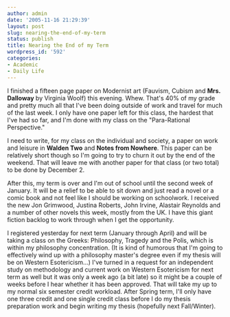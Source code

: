 ```yaml
---
author: admin
date: '2005-11-16 21:29:39'
layout: post
slug: nearing-the-end-of-my-term
status: publish
title: Nearing the End of my Term
wordpress_id: '592'
categories:
- Academic
- Daily Life
---
```

<p>I finished a fifteen page paper on Modernist art (Fauvism, Cubism and <strong>Mrs.  Dalloway</strong> by Virginia Woolf) this evening. Whew. That's 40% of my grade and  pretty much all that I've been doing outside of work and travel for much of the  last week. I only have one paper left for this class, the hardest that I've had  so far, and I'm done with my class on the &quot;Para-Rational Perspective.&quot; </p> <p>I need to write, for my class on the individual and society, a paper on work  and leisure in <strong>Walden Two</strong> and <strong>Notes from Nowhere</strong>. This paper can  be relatively short though so I'm going to try to churn it out by the end of the  weekend. That will leave me with another paper for that class (or two total) to  be done by December 2.</p> <p>After this, my term is over and I'm out of school until the second week of  January. It will be a relief to be able to sit down and just read a novel or a  comic book and not feel like I should be working on schoolwork. I received the  new Jon Grimwood, Justina Roberts, John Irvine, Alastair Reynolds and a number  of other novels this week, mostly from the UK. I have this giant fiction backlog  to work through when I get the opportunity.</p> <p>I registered yesterday for next term (January through April) and will be  taking a class on the Greeks: Philosophy, Tragedy and the Polis, which is within  my philosophy concentration. (It is kind of humorous that I'm going to  effectively wind up with a philosophy master's degree even if my thesis will be  on Western Esotericism...) I've turned in a request for an independent study on  methodology and current work on Western Esotericism for next term as well but it  was only a week ago (a bit late) so it might be a couple of weeks before I hear  whether it has been approved. That will take my up to my normal six semester  credit workload. After Spring term, I'll only have one three credit and one  single credit class before I do my thesis preparation work and begin writing my  thesis (hopefully next Fall/Winter).</p>

